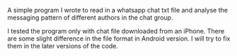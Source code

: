 A simple program I wrote to read in a whatsapp chat txt file and analyse 
the messaging pattern of different authors in the chat group. 

I tested the program only with chat file downloaded from an iPhone. There
are some slight difference in the file format in Android version. I will 
try to fix them in the later versions of the code.